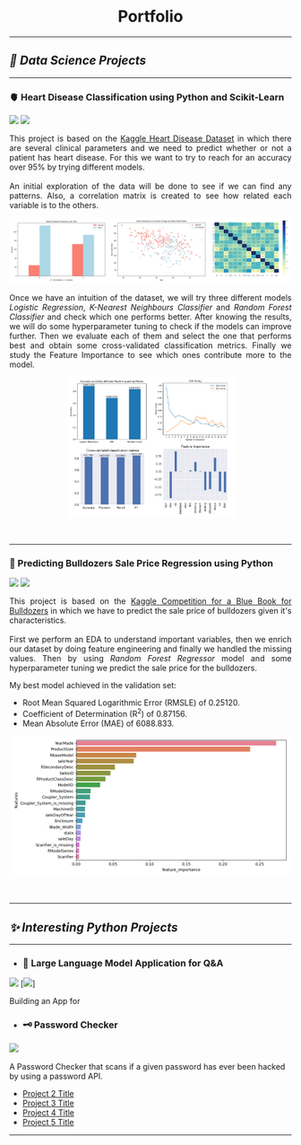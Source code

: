 <h1 style="text-align: center;"><b> Portfolio </b></h1>


---

## ***🌊 Data Science Projects***

---

### 🫀 Heart Disease Classification using Python and Scikit-Learn  
[![](https://img.shields.io/badge/Jupyter-Open%20Notebook-violet?logo=jupyter)](https://germgallardo.github.io/projects/end-to-end-heart-disease-classification.html)
[![](https://img.shields.io/badge/Github-View%20on%20Github-violet?logo=github)](https://github.com/germgallardo/Heart-Disease)

<p style="text-align:justify;">This project is based on the <a href="https://www.kaggle.com/datasets/redwankarimsony/heart-disease-data/">Kaggle Heart Disease Dataset</a> in which there are several clinical parameters and we need to predict whether or not a patient has heart disease. For this we want to try to reach for an accuracy over 95% by trying different models.
<br><br>  
An initial exploration of the data will be done to see if we can find any patterns. Also, a correlation matrix is created to see how related each variable is to the others.</p>

<img src="/images/data_exploration.png?raw=true">

<p style="text-align:justify;">Once we have an intuition of the dataset, we will try three different models <i>Logistic Regression</i>, <i>K-Nearest Neighbours Classifier</i> and <i>Random Forest Classifier</i> and check which one performs better. After knowing the results, we will do some hyperparameter tuning to check if the models can improve further. Then we evaluate each of them and select the one that performs best and obtain some cross-validated classification metrics. Finally we study the Feature Importance to see which ones contribute more to the model.</p>
<!-- a -->
<!--<img src="/images/model_analysis.png?raw=true">-->

<p align="center">
  <img width="300" height="250" src="/images/model_analysis.png?raw=true">
</p>

<br>

---
### 🚜 Predicting Bulldozers Sale Price Regression using Python
[![](https://img.shields.io/badge/Jupyter-Open%20Notebook-violet?logo=jupyter)](https://germgallardo.github.io/projects/end-to-end-bulldozer-price-regression.html)
[![](https://img.shields.io/badge/Github-View%20on%20Github-violet?logo=github)](https://github.com/germgallardo/Bulldozer-Price-Prediction)

<p style="text-align:justify;">This project is based on the <a href="https://www.kaggle.com/c/bluebook-for-bulldozers/overview">Kaggle Competition for a Blue Book for Bulldozers</a> in which we have to predict the sale price of bulldozers given it's characteristics.
<br><br>
First we perform an EDA to understand important variables, then we enrich our dataset by doing feature engineering and finally we handled the missing values. Then by using <i>Random Forest Regressor</i> model and some hyperparameter tuning we predict the sale price for the bulldozers.</p>

My best model achieved in the validation set:
* Root Mean Squared Logarithmic Error (RMSLE) of 0.25120.
* Coefficient of Determination (R<sup>2</sup>) of 0.87156.
* Mean Absolute Error (MAE) of 6088.833.

<p align="center">
  <img width="500" height="250" src="/images/feature_importance.png?raw=true">
</p>

<br>

---

## ***✨ Interesting Python Projects***

---

- ### 🤖 Large Language Model Application for Q&A
[![](https://img.shields.io/badge/Github-View%20on%20Github-violet?logo=github)](https://github.com/germgallardo/LLM-Powered-QA-app)
[![](https://img.shields.io/badge/OpenAI-turquoise?logo=OpenAI)]

Building an App for


- ### 🗝️ Password Checker
[![](https://img.shields.io/badge/Github-View%20on%20Github-violet?logo=github)](https://github.com/germgallardo/Password-Checker)

A Password Checker that scans if a given password has ever been hacked by using a password API.
- [Project 2 Title](http://example.com/)
- [Project 3 Title](http://example.com/)
- [Project 4 Title](http://example.com/)
- [Project 5 Title](http://example.com/)

---
